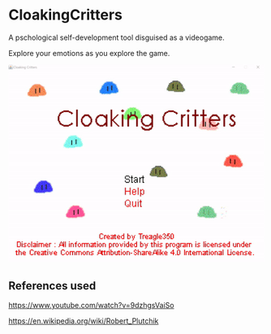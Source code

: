 # CloakingCritters
A pschological self-development tool disguised as a videogame.

Explore your emotions as you explore the game.

![Demonstration](https://github.com/Treagle350/CloakingCritters/blob/master/Demo.gif)

## References used
https://www.youtube.com/watch?v=9dzhgsVaiSo

https://en.wikipedia.org/wiki/Robert_Plutchik
